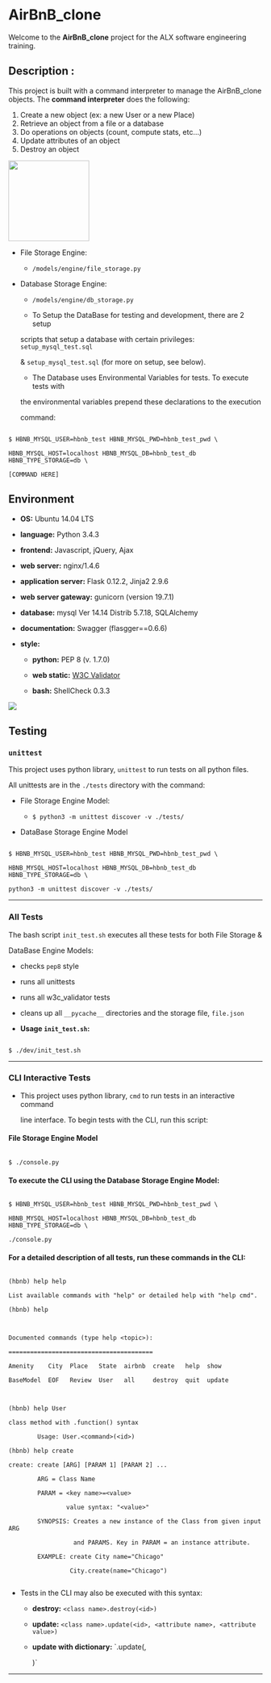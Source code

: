 # AirBnB_clone
Welcome to the **AirBnB_clone** project for the ALX software engineering training.

## Description :
This project is built with a command interpreter to manage the AirBnB_clone objects.
The **command interpreter** does the following:
1. Create a new object (ex: a new User or a new Place)
2. Retrieve an object from a file or a database
3. Do operations on objects (count, compute stats, etc…)
4. Update attributes of an object
5. Destroy an object


<img src="https://github.com/jarehec/AirBnB_clone_v3/blob/master/dev/HBTN-hbnb-Final.png" width="160" height=auto />



* File Storage Engine:



  * `/models/engine/file_storage.py`
  


* Database Storage Engine:



  * `/models/engine/db_storage.py`
  


  * To Setup the DataBase for testing and development, there are 2 setup
  
  scripts that setup a database with certain privileges: `setup_mysql_test.sql`
  
  & `setup_mysql_test.sql` (for more on setup, see below).
  


  * The Database uses Environmental Variables for tests.  To execute tests with
  
  the environmental variables prepend these declarations to the execution
  
  command:
  


```

$ HBNB_MYSQL_USER=hbnb_test HBNB_MYSQL_PWD=hbnb_test_pwd \

HBNB_MYSQL_HOST=localhost HBNB_MYSQL_DB=hbnb_test_db HBNB_TYPE_STORAGE=db \

[COMMAND HERE]

```



## Environment



* __OS:__ Ubuntu 14.04 LTS

* __language:__ Python 3.4.3

* __frontend:__ Javascript, jQuery, Ajax

* __web server:__ nginx/1.4.6

* __application server:__ Flask 0.12.2, Jinja2 2.9.6

* __web server gateway:__ gunicorn (version 19.7.1)

* __database:__ mysql Ver 14.14 Distrib 5.7.18, SQLAlchemy

* __documentation:__ Swagger (flasgger==0.6.6)

* __style:__

  * __python:__ PEP 8 (v. 1.7.0)
  
  * __web static:__ [W3C Validator](https://validator.w3.org/)
  
  * __bash:__ ShellCheck 0.3.3
  


<img src="https://github.com/jarehec/AirBnB_clone_v3/blob/master/dev/hbnb_step5.png" />

## Testing



### `unittest`



This project uses python library, `unittest` to run tests on all python files.

All unittests are in the `./tests` directory with the command:



* File Storage Engine Model:



  * `$ python3 -m unittest discover -v ./tests/`
  


* DataBase Storage Engine Model



```

$ HBNB_MYSQL_USER=hbnb_test HBNB_MYSQL_PWD=hbnb_test_pwd \

HBNB_MYSQL_HOST=localhost HBNB_MYSQL_DB=hbnb_test_db HBNB_TYPE_STORAGE=db \

python3 -m unittest discover -v ./tests/

```



---



### All Tests



The bash script `init_test.sh` executes all these tests for both File Storage &

DataBase Engine Models:



  * checks `pep8` style
  


  * runs all unittests
  


  * runs all w3c_validator tests
  


  * cleans up all `__pycache__` directories and the storage file, `file.json`
  


  * **Usage `init_test.sh`:**
  


```

$ ./dev/init_test.sh

```



---



### CLI Interactive Tests



* This project uses python library, `cmd` to run tests in an interactive command

  line interface.  To begin tests with the CLI, run this script:
  


#### File Storage Engine Model



```

$ ./console.py

```



#### To execute the CLI using the Database Storage Engine Model:



```

$ HBNB_MYSQL_USER=hbnb_test HBNB_MYSQL_PWD=hbnb_test_pwd \

HBNB_MYSQL_HOST=localhost HBNB_MYSQL_DB=hbnb_test_db HBNB_TYPE_STORAGE=db \

./console.py

```



#### For a detailed description of all tests, run these commands in the CLI:



```

(hbnb) help help

List available commands with "help" or detailed help with "help cmd".

(hbnb) help



Documented commands (type help <topic>):

========================================

Amenity    City  Place   State  airbnb  create   help  show

BaseModel  EOF   Review  User   all     destroy  quit  update



(hbnb) help User

class method with .function() syntax

        Usage: User.<command>(<id>)
	
(hbnb) help create

create: create [ARG] [PARAM 1] [PARAM 2] ...

        ARG = Class Name
	
        PARAM = <key name>=<value>
	
                value syntax: "<value>"
		
        SYNOPSIS: Creates a new instance of the Class from given input ARG
	
                  and PARAMS. Key in PARAM = an instance attribute.
		  
        EXAMPLE: create City name="Chicago"
	
                 City.create(name="Chicago")
		 
```



* Tests in the CLI may also be executed with this syntax:



  * **destroy:** `<class name>.destroy(<id>)`
  


  * **update:** `<class name>.update(<id>, <attribute name>, <attribute value>)`
  


  * **update with dictionary:** `<class name>.update(<id>,
  
    <dictionary representation>)`
    


---
